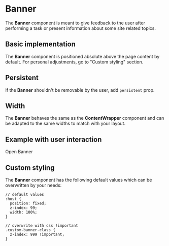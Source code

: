 # Banner
The **Banner** component is meant to give feedback to the user after performing a task or present information about some site related topics.

## Basic implementation
The **Banner** component is positioned absolute above the page content by default. For personal adjustments, go to "Custom styling" section.

<Playground :themeable="true">
  <template #configurator>
    <select v-model="state">
      <option disabled>Select a state</option>
      <option value="neutral">Neutral</option>
      <option value="warning">Warning</option>
      <option value="error">Error</option>
    </select>
  </template>
  <template v-slot={theme}>
    <p-banner :state="state" :theme="theme">
      <span slot="title">Some banner title</span>
      <span slot="description">Some banner description. You can also add inline <a href="#">links</a> to route to another page.</span>
    </p-banner>
  </template>
</Playground>

## Persistent
If the **Banner** shouldn't be removable by the user, add `persistent` prop.

<Playground :themeable="true">
  <template v-slot={theme}>
    <p-banner persistent="true" :theme="theme">
      <span slot="title">Some banner title</span>
      <span slot="description">Some banner description.</span>
    </p-banner>
  </template>
</Playground>

## Width
The **Banner** behaves the same as the **ContentWrapper** component and can be adapted to the same widths to match with your layout.

<Playground :themeable="true">
  <template #configurator>
    <select v-model="width">
      <option disabled>Select a width</option>
      <option value="basic">Basic</option>
      <option value="extended">Extended</option>
      <option value="fluid">Fluid</option>
    </select>
  </template>
  <template v-slot={theme}>
    <p-banner :width="width" :theme="theme">
      <span slot="title">Some banner title</span>
      <span slot="description">Some banner description.</span>
    </p-banner>
  </template>
</Playground>

## Example with user interaction
<Playground>
  <p-button v-on:click="openBanner">Open Banner</p-button>
</Playground>

## Custom styling
The **Banner** component has the following default values which can be overwritten by your needs:

``` 
// default values
:host {
  position: fixed;
  z-index: 99;
  width: 100%;
}

// overwrite with css !important
.custom-banner-class {
  z-index: 999 !important;
}

``` 


<style lang="scss">
  .code p-banner {
    position: static !important;
  }
</style>

<script lang="ts">
  import Vue from 'vue';
  import Component from 'vue-class-component';
  
  @Component
  export default class PlaygroundBanner extends Vue {
    public state: string = 'neutral';
    public width: string = 'basic';
    
    openBanner = function() {
      const el = document.createElement('div');
      el.innerHTML = `
      <p-banner>
        <span slot="title">Some banner title</span>
        <span slot="description">Some banner description.</span>
      </p-banner>
      `;
      document.getElementById('app').append(el);
    }
      
  }
</script>
